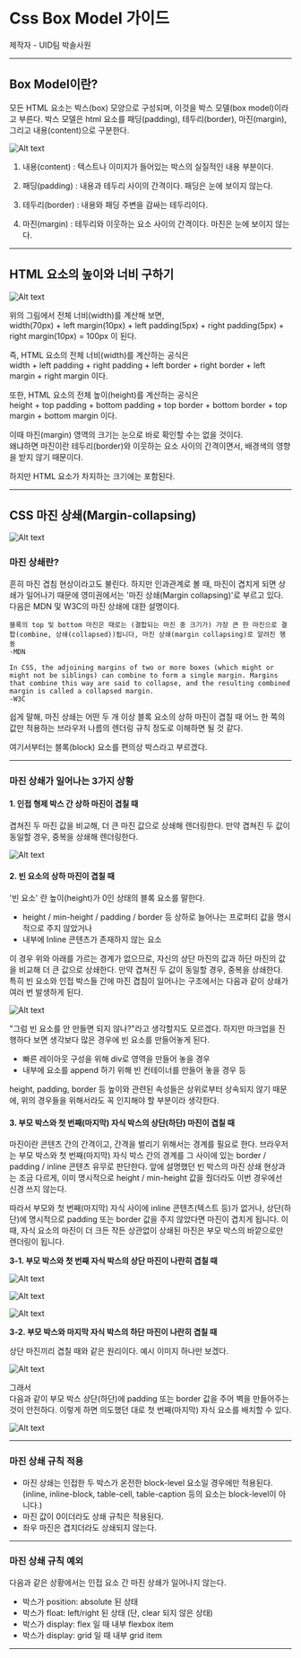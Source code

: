 # Css Box Model 가이드

제작자 - UID팀 박솔사원

- - -

## Box Model이란?

모든 HTML 요소는 박스(box) 모양으로 구성되며, 이것을 박스 모델(box model)이라고 부른다.
박스 모델은 html 요소를 패딩(padding), 테두리(border), 마진(margin), 그리고 내용(content)으로 구분한다.

![Alt text](./img/cssBoxModel.png)

1. 내용(content) : 텍스트나 이미지가 들어있는 박스의 실질적인 내용 부분이다.

2. 패딩(padding) : 내용과 테두리 사이의 간격이다. 패딩은 눈에 보이지 않는다.

3. 테두리(border) : 내용와 패딩 주변을 감싸는 테두리이다.

4. 마진(margin) : 테두리와 이웃하는 요소 사이의 간격이다. 마진은 눈에 보이지 않는다.

- - -

## HTML 요소의 높이와 너비 구하기

![Alt text](./img/cssBoxSize.png)

위의 그림에서 전체 너비(width)를 계산해 보면,  
width(70px) + left margin(10px) + left padding(5px) + right padding(5px) + right margin(10px) = 100px 이 된다.

즉, HTML 요소의 전체 너비(width)를 계산하는 공식은  
width + left padding + right padding + left border + right border + left margin + right margin 이다.

또한, HTML 요소의 전체 높이(height)를 계산하는 공식은  
height + top padding + bottom padding + top border + bottom border + top margin + bottom margin 이다.

이때 마진(margin) 영역의 크기는 눈으로 바로 확인할 수는 없을 것이다.  
왜냐하면 마진이란 테두리(border)와 이웃하는 요소 사이의 간격이면서, 배경색의 영향을 받지 않기 때문이다.

하지만 HTML 요소가 차지하는 크기에는 포함된다.

- - -

## CSS 마진 상쇄(Margin-collapsing)

![Alt text](./img/marginMain.png)

### **마진 상쇄란?**

흔히 마진 겹침 현상이라고도 불린다. 하지만 인과관계로 볼 때, 마진이 겹치게 되면 상쇄가 일어나기 때문에 영미권에서는 '마진 상쇄(Margin collapsing)'로 부르고 있다. 다음은 MDN 및 W3C의 마진 상쇄에 대한 설명이다.

    블록의 top 및 bottom 마진은 때로는 (결합되는 마진 중 크기가) 가장 큰 한 마진으로 결합(combine, 상쇄(collapsed))됩니다, 마진 상쇄(margin collapsing)로 알려진 행동
    -MDN

    In CSS, the adjoining margins of two or more boxes (which might or might not be siblings) can combine to form a single margin. Margins that combine this way are said to collapse, and the resulting combined margin is called a collapsed margin.
    -W3C

쉽게 말해, 마진 상쇄는 어떤 두 개 이상 블록 요소의 상하 마진이 겹칠 때 어느 한 쪽의 값만 적용하는 브라우저 나름의 렌더링 규칙 정도로 이해하면 될 것 같다.

여기서부터는 블록(block) 요소를 편의상 박스라고 부르겠다.

- - -

### **마진 상쇄가 일어나는 3가지 상황**

#### **1. 인접 형제 박스 간 상하 마진이 겹칠 때**

겹쳐진 두 마진 값을 비교해, 더 큰 마진 값으로 상쇄해 렌더링한다. 만약 겹쳐진 두 값이 동일할 경우, 중복을 상쇄해 렌더링한다.

![Alt text](./img/margin1.png)

#### **2. 빈 요소의 상하 마진이 겹칠 때**

'빈 요소' 란 높이(height)가 0인 상태의 블록 요소를 말한다.

- height / min-height / padding / border 등 상하로 늘어나는 프로퍼티 값을 명시적으로 주지 않았거나
- 내부에 Inline 콘텐츠가 존재하지 않는 요소

이 경우 위와 아래를 가르는 경계가 없으므로, 자신의 상단 마진의 값과 하단 마진의 값을 비교해 더 큰 값으로 상쇄한다. 만약 겹쳐진 두 값이 동일할 경우, 중복을 상쇄한다. 특히 빈 요소와 인접 박스들 간에 마진 겹침이 일어나는 구조에서는 다음과 같이 상쇄가 여러 번 발생하게 된다.

![Alt text](./img/margin2.png)

"그럼 빈 요소를 안 만들면 되지 않나?"라고 생각할지도 모르겠다. 하지만 마크업을 진행하다 보면 생각보다 많은 경우에 빈 요소를 만들어놓게 된다.

- 빠른 레이아웃 구성을 위해 div로 영역을 만들어 놓을 경우
- 내부에 요소를 append 하기 위해 빈 컨테이너를 만들어 놓을 경우 등

height, padding, border 등 높이와 관련된 속성들은 상위로부터 상속되지 않기 때문에, 위의 경우들을 위해서라도 꼭 인지해야 할 부분이라 생각한다.

#### **3. 부모 박스와 첫 번째(마지막) 자식 박스의 상단(하단) 마진이 겹칠 때**

마진이란 콘텐츠 간의 간격이고, 간격을 벌리기 위해서는 경계를 필요로 한다. 브라우저는 부모 박스와 첫 번째(마지막) 자식 박스 간의 경계를 그 사이에 있는 border / padding / inline 콘텐츠 유무로 판단한다. 앞에 설명했던 빈 박스의 마진 상쇄 현상과는 조금 다르게, 이미 명시적으로 height / min-height 값을 줬더라도 이번 경우에선 신경 쓰지 않는다.

따라서 부모와 첫 번째(마지막) 자식 사이에 inline 콘텐츠(텍스트 등)가 없거나, 상단(하단)에 명시적으로 padding 또는 border 값을 주지 않았다면 마진이 겹치게 됩니다. 이때, 자식 요소의 마진이 더 크든 작든 상관없이 상쇄된 마진은 부모 박스의 바깥으로만 렌더링이 됩니다.

**3-1. 부모 박스와 첫 번째 자식 박스의 상단 마진이 나란히 겹칠 때**

![Alt text](./img/margin31.png)

![Alt text](./img/margin312.png)

![Alt text](./img/margin313.png)

**3-2. 부모 박스와 마지막 자식 박스의 하단 마진이 나란히 겹칠 때**

상단 마진끼리 겹칠 때와 같은 원리이다. 예시 이미지 하나만 보겠다.

![Alt text](./img/margin32.png)

그래서  
다음과 같이 부모 박스 상단(하단)에 padding 또는 border 값을 주어 벽을 만들어주는 것이 안전하다. 이렇게 하면 의도했던 대로 첫 번째(마지막) 자식 요소를 배치할 수 있다.

![Alt text](./img/margin322.png)

- - -

### **마진 상쇄 규칙 적용**

- 마진 상쇄는 인접한 두 박스가 온전한 block-level 요소일 경우에만 적용된다.  
(inline, inline-block, table-cell, table-caption 등의 요소는 block-level이 아니다.)
- 마진 값이 0이더라도 상쇄 규칙은 적용된다.
- 좌우 마진은 겹치더라도 상쇄되지 않는다.

- - -

### **마진 상쇄 규칙 예외**

다음과 같은 상황에서는 인접 요소 간 마진 상쇄가 일어나지 않는다.

- 박스가 position: absolute 된 상태
- 박스가 float: left/right 된 상태 (단, clear 되지 않은 상태)
- 박스가 display: flex 일 때 내부 flexbox item
- 박스가 display: grid 일 때 내부 grid item

- - -

